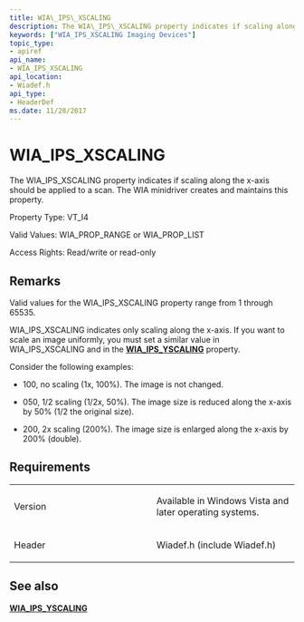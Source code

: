 ```yaml
---
title: WIA\_IPS\_XSCALING
description: The WIA\_IPS\_XSCALING property indicates if scaling along the x-axis should be applied to a scan. The WIA minidriver creates and maintains this property.
keywords: ["WIA_IPS_XSCALING Imaging Devices"]
topic_type:
- apiref
api_name:
- WIA_IPS_XSCALING
api_location:
- Wiadef.h
api_type:
- HeaderDef
ms.date: 11/28/2017
---
```


# WIA\_IPS\_XSCALING


The WIA\_IPS\_XSCALING property indicates if scaling along the x-axis should be applied to a scan. The WIA minidriver creates and maintains this property.

Property Type: VT\_I4

Valid Values: WIA\_PROP\_RANGE or WIA\_PROP\_LIST

Access Rights: Read/write or read-only

## Remarks

Valid values for the WIA\_IPS\_XSCALING property range from 1 through 65535.

WIA\_IPS\_XSCALING indicates only scaling along the x-axis. If you want to scale an image uniformly, you must set a similar value in WIA\_IPS\_XSCALING and in the [**WIA\_IPS\_YSCALING**](wia-ips-yscaling.md) property.

Consider the following examples:

-   100, no scaling (1x, 100%). The image is not changed.

-   050, 1/2 scaling (1/2x, 50%). The image size is reduced along the x-axis by 50% (1/2 the original size).

-   200, 2x scaling (200%). The image size is enlarged along the x-axis by 200% (double).

## Requirements

<table>
<colgroup>
<col width="50%" />
<col width="50%" />
</colgroup>
<tbody>
<tr class="odd">
<td><p>Version</p></td>
<td><p>Available in Windows Vista and later operating systems.</p></td>
</tr>
<tr class="even">
<td><p>Header</p></td>
<td>Wiadef.h (include Wiadef.h)</td>
</tr>
</tbody>
</table>

## See also


[**WIA\_IPS\_YSCALING**](wia-ips-yscaling.md)

 

 






